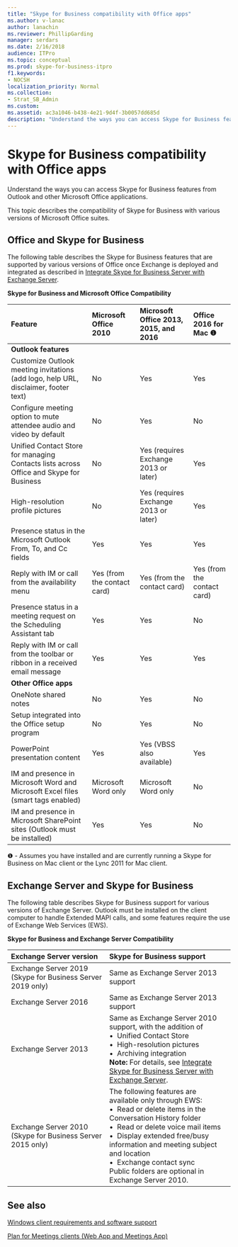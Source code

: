 ```yaml
---
title: "Skype for Business compatibility with Office apps"
ms.author: v-lanac
author: lanachin
ms.reviewer: PhillipGarding
manager: serdars
ms.date: 2/16/2018
audience: ITPro
ms.topic: conceptual
ms.prod: skype-for-business-itpro
f1.keywords:
- NOCSH
localization_priority: Normal
ms.collection: 
- Strat_SB_Admin
ms.custom: 
ms.assetid: ac3a1046-b438-4e21-9d4f-3b0057dd685d
description: "Understand the ways you can access Skype for Business features from Outlook and other Microsoft Office applications."
---
```


# Skype for Business compatibility with Office apps
 
Understand the ways you can access Skype for Business features from Outlook and other Microsoft Office applications.
  
This topic describes the compatibility of Skype for Business with various versions of Microsoft Office suites. 
  
## Office and Skype for Business

The following table describes the Skype for Business features that are supported by various versions of Office once Exchange is deployed and integrated as described in [Integrate Skype for Business Server with Exchange Server](../../deploy/integrate-with-exchange-server/integrate-with-exchange-server.md).
  
**Skype for Business and Microsoft Office Compatibility**

|**Feature**|**Microsoft Office 2010**|**Microsoft Office 2013, 2015, and 2016**|**Office 2016 for Mac** &#x2776; |
|:-----|:-----|:-----|:-----|
|**Outlook features** ||||
|Customize Outlook meeting invitations (add logo, help URL, disclaimer, footer text)  |No  |Yes   |Yes|
|Configure meeting option to mute attendee audio and video by default    |No    |Yes    |No    |
|Unified Contact Store for managing Contacts lists across Office and Skype for Business    |No    |Yes (requires Exchange 2013 or later)    |Yes    |
|High-resolution profile pictures    |No    |Yes (requires Exchange 2013 or later)    |Yes    |
|Presence status in the Microsoft Outlook From, To, and Cc fields    |Yes    |Yes    |Yes    |
|Reply with IM or call from the availability menu    |Yes (from the contact card)    |Yes (from the contact card)    |Yes (from the contact card)    |
|Presence status in a meeting request on the Scheduling Assistant tab    |Yes    |Yes    |No    |
|Reply with IM or call from the toolbar or ribbon in a received email message    |Yes    |Yes    |Yes    |
|**Other Office apps**   ||||
|OneNote shared notes    |No    |Yes    |No    |
|Setup integrated into the Office setup program    |No    |Yes    |No    |
|PowerPoint presentation content    |Yes    |Yes    (VBSS also available)    |Yes    |
|IM and presence in Microsoft Word and Microsoft Excel files (smart tags enabled)    |Microsoft Word only    |Microsoft Word only    |No    |
|IM and presence in Microsoft SharePoint sites (Outlook must be installed)    |Yes    |Yes    |No    |
   
&#x2776; - Assumes you have installed and are currently running a Skype for Business on Mac client or the Lync 2011 for Mac client.
  
## Exchange Server and Skype for Business

The following table describes Skype for Business support for various versions of Exchange Server. Outlook must be installed on the client computer to handle Extended MAPI calls, and some features require the use of Exchange Web Services (EWS).
  
**Skype for Business and Exchange Server Compatibility**

|**Exchange Server version**|**Skype for Business support**|
|:-----|:-----|
|Exchange Server 2019   (Skype for Business Server 2019 only) |Same as Exchange Server 2013 support    |
|Exchange Server 2016    |Same as Exchange Server 2013 support  <br/> |
|Exchange Server 2013  <br/> |Same as Exchange Server 2010 support, with the addition of  <br/>&bull;&nbsp;&nbsp;Unified Contact Store  <br/>&bull;&nbsp;&nbsp;High-resolution pictures  <br/>&bull;&nbsp;&nbsp;Archiving integration  <br/> **Note:** For details, see [Integrate Skype for Business Server with Exchange Server](../../deploy/integrate-with-exchange-server/integrate-with-exchange-server.md).  <br/> |
|Exchange Server 2010  <br/>(Skype for Business Server 2015 only) |The following features are available only through EWS:  <br/>&bull;&nbsp;&nbsp;Read or delete items in the Conversation History folder  <br/>&bull;&nbsp;&nbsp;Read or delete voice mail items  <br/>&bull;&nbsp;&nbsp;Display extended free/busy information and meeting subject and location  <br/>&bull;&nbsp;&nbsp;Exchange contact sync  <br/> Public folders are optional in Exchange Server 2010.  <br/> |
   
## See also
 
[Windows client requirements and software support](windows-requirements.md)
  
[Plan for Meetings clients (Web App and Meetings App)](meetings-clients.md)


